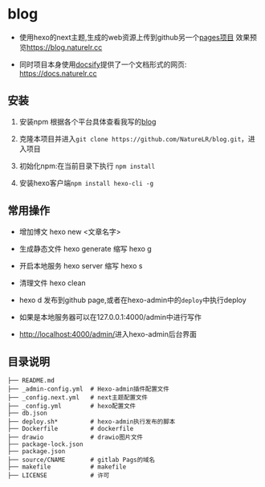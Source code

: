 # blog

* 使用hexo的next主题,生成的web资源上传到github另一个[pages项目](https://github.com/NatureLR/NatureLR.github.io)
效果预览<https://blog.naturelr.cc>

* 同时项目本身使用[docsify](https://github.com/docsifyjs/docsify/)提供了一个文档形式的网页: <https://docs.naturelr.cc>

## 安装

1. 安装npm 根据各个平台具体查看我写的[blog](https://blog.naturelr.cc/2020/09/22/nodejs%E5%9F%BA%E6%9C%AC%E4%BD%BF%E7%94%A8/)

2. 克隆本项目并进入`git clone https://github.com/NatureLR/blog.git`，进入项目

3. 初始化npm:在当前目录下执行 `npm install`

4. 安装hexo客户端`npm install hexo-cli -g`

## 常用操作

* 增加博文 hexo new <文章名字>

* 生成静态文件 hexo generate 缩写 hexo g

* 开启本地服务 hexo server 缩写 hexo s

* 清理文件 hexo clean

* hexo d 发布到github page,或者在hexo-admin中的`deploy`中执行deploy

* 如果是本地服务器可以在127.0.0.1:4000/admin中进行写作

* <http://localhost:4000/admin/>进入hexo-admin后台界面

## 目录说明

```directory
├── README.md
├── _admin-config.yml  # Hexo-admin插件配置文件
├── _config.next.yml   # next主题配置文件
├── _config.yml        # hexo配置文件
├── db.json
├── deploy.sh*         # hexo-admin执行发布的脚本
├── Dockerfile         # dockerfile
├── drawio             # drawio图片文件
├── package-lock.json
├── package.json
├── source/CNAME       # gitlab Pags的域名
├── makefile           # makefile
├── LICENSE            # 许可
```
